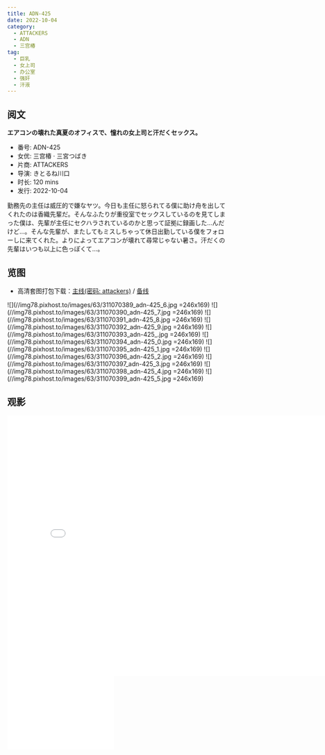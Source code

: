 ```yaml
---
title: ADN-425
date: 2022-10-04
category:
  - ATTACKERS
  - ADN
  - 三宫椿
tag:
  - 巨乳
  - 女上司
  - 办公室
  - 强奸
  - 汗液
---
```


## 阅文

**エアコンの壊れた真夏のオフィスで、憧れの女上司と汗だくセックス。**

* 番号: ADN-425
* 女优: 三宫椿 · 三宮つばき
* 片商: ATTACKERS
* 导演: きとるね川口
* 时长: 120 mins
* 发行: 2022-10-04

勤務先の主任は威圧的で嫌なヤツ。今日も主任に怒られてる僕に助け舟を出してくれたのは香織先輩だ。そんなふたりが重役室でセックスしているのを見てしまった僕は、先輩が主任にセクハラされているのかと思って証拠に録画した…んだけど…。そんな先輩が、またしてもミスしちゃって休日出勤している僕をフォローしに来てくれた。よりによってエアコンが壊れて尋常じゃない暑さ。汗だくの先輩はいつも以上に色っぽくて…。

## 览图

* 高清套图打包下载：[主线(密码: attackers)](//url87.ctfile.com/f/37076987-690586091-a2c56a?p=attackers) / [备线](//pixhost.to/gallery/rM3lN/download)

![](//img78.pixhost.to/images/63/311070389_adn-425_6.jpg =246x169)
![](//img78.pixhost.to/images/63/311070390_adn-425_7.jpg =246x169)
![](//img78.pixhost.to/images/63/311070391_adn-425_8.jpg =246x169)
![](//img78.pixhost.to/images/63/311070392_adn-425_9.jpg =246x169)
![](//img78.pixhost.to/images/63/311070393_adn-425_.jpg =246x169)
![](//img78.pixhost.to/images/63/311070394_adn-425_0.jpg =246x169)
![](//img78.pixhost.to/images/63/311070395_adn-425_1.jpg =246x169)
![](//img78.pixhost.to/images/63/311070396_adn-425_2.jpg =246x169)
![](//img78.pixhost.to/images/63/311070397_adn-425_3.jpg =246x169)
![](//img78.pixhost.to/images/63/311070398_adn-425_4.jpg =246x169)
![](//img78.pixhost.to/images/63/311070399_adn-425_5.jpg =246x169)

## 观影

<iframe width="800" height="600" src="//dood.wf/e/axgad6mk8snthukh40x2sfkpzvzo3uqy" scrolling="no" frameborder="0" allowfullscreen="true"></iframe>

<iframe width="246" height="169" src="//dood.wf/e/hlt5j2rbzm8yomz9tp2kx1g55yqjjlxo" scrolling="no" frameborder="0" allowfullscreen="true"></iframe>